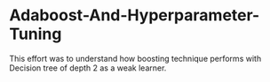 # Adaboost-And-Hyperparameter-Tuning
This effort was to understand how boosting technique performs with Decision tree of depth 2 as a weak learner. 
